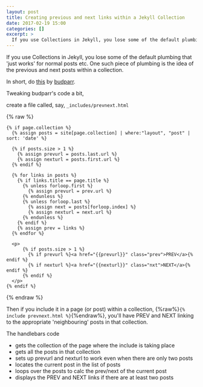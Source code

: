 ```yaml
---
layout: post
title: Creating previous and next links within a Jekyll Collection
date: 2017-02-19 15:00
categories: []
excerpt: >
  If you use Collections in Jekyll, you lose some of the default plumbing that 'just works' for normal posts etc. One such piece of plumbing is the idea of the previous and next posts within a collection.
---
```

If you use Collections in Jekyll, you lose some of the default plumbing that 'just works' for normal posts etc. One such piece of plumbing is the idea of the previous and next posts within a collection.

In short, do [this](https://gist.github.com/budparr/3e637e575471401d01ec) by [budparr](https://gist.github.com/budparr).

Tweaking budparr's code a bit,

create a file called, say, `_includes/prevnext.html`

{% raw %}
```jekyll
{% if page.collection %}
  {% assign posts = site[page.collection] | where:"layout", "post" | sort: 'date' %}

  {% if posts.size > 1 %}
    {% assign prevurl = posts.last.url %}
    {% assign nexturl = posts.first.url %}
  {% endif %}

  {% for links in posts %}
    {% if links.title == page.title %}
      {% unless forloop.first %}
        {% assign prevurl = prev.url %}
      {% endunless %}
      {% unless forloop.last %}
        {% assign next = posts[forloop.index] %}
        {% assign nexturl = next.url %}
      {% endunless %}
    {% endif %}
    {% assign prev = links %}
  {% endfor %}

  <p>
      {% if posts.size > 1 %}
        {% if prevurl %}<a href="{{prevurl}}" class="prev">PREV</a>{% endif %}
        {% if nexturl %}<a href="{{nexturl}}" class="nxt">NEXT</a>{% endif %}
      {% endif %}
  </p>
{% endif %}

```
{% endraw %}

Then if you include it in a page (or post) within a collection, {%raw%}`{% include prevnext.html %}`{%endraw%}, you'll have PREV and NEXT linking to the appropriate 'neighbouring' posts in that collection.

The handlebars code
* gets the collection of the page where the include is taking place
* gets all the posts in that collection
* sets up prevurl and nexturl to work even when there are only two posts
* locates the current post in the list of posts
* loops over the posts to calc the prev/next of the current post
* displays the PREV and NEXT links if there are at least two posts
